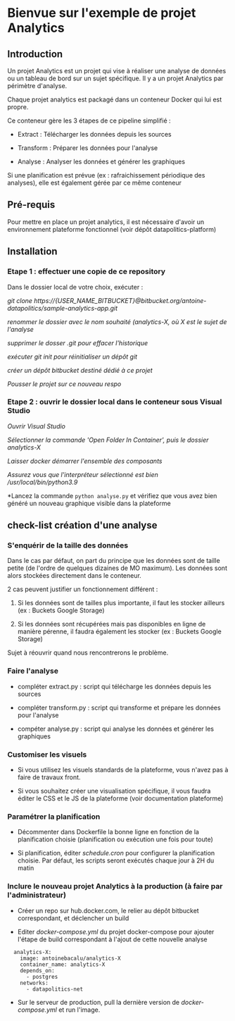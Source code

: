 # Bienvue sur l'exemple de projet Analytics

## Introduction

Un projet Analytics est un projet qui vise à réaliser une analyse de données ou un tableau de bord sur un sujet spécifique. Il y a un projet Analytics par périmètre d'analyse.

Chaque projet analytics est packagé dans un conteneur Docker qui lui est propre.

Ce conteneur gère les 3 étapes de ce pipeline simplifié : 

- Extract : Télécharger les données depuis les sources 

- Transform : Préparer les données pour l'analyse

- Analyse : Analyser les données et générer les graphiques

Si une planification est prévue (ex : rafraichissement périodique des analyses), elle est également gérée par ce même conteneur

## Pré-requis

Pour mettre en place un projet analytics, il est nécessaire d'avoir un environnement plateforme fonctionnel (voir dépôt datapolitics-platform)


## Installation 

### Etape 1 : effectuer une copie de ce repository 

Dans le dossier local de votre choix, exécuter :

*git clone https://{USER_NAME_BITBUCKET}@bitbucket.org/antoine-datapolitics/sample-analytics-app.git*

*renommer le dossier avec le nom souhaité (analytics-X, où X est le sujet de l'analyse*

*supprimer le dosser .git pour effacer l'historique*

*exécuter git init pour réinitialiser un dépôt git*

*créer un dépôt bitbucket destiné dédié à ce projet*

*Pousser le projet sur ce nouveau respo*

### Etape 2 : ouvrir le dossier local dans le conteneur sous Visual Studio

*Ouvrir Visual Studio*

*Sélectionner la commande 'Open Folder In Container', puis le dossier analytics-X*

*Laisser docker démarrer l'ensemble des composants*

*Assurez vous que l'interpréteur sélectionné est bien /usr/local/bin/python3.9*

*Lancez la commande `python analyse.py` et vérifiez que vous avez bien généré un nouveau graphique visible dans la plateforme

## check-list création d'une analyse

### S'enquérir de la taille des données

Dans le cas par défaut, on part du principe que les données sont de taille petite (de l'ordre de quelques dizaines de MO maximum). Les données sont alors stockées directement dans le conteneur.

2 cas peuvent justifier un fonctionnement différent : 

1) Si les données sont de tailles plus importante, il faut les stocker ailleurs (ex : Buckets Google Storage)

2) Si les données sont récupérées mais pas disponibles en ligne de manière pérenne, il faudra également les stocker (ex : Buckets Google Storage)

Sujet à réouvrir quand nous rencontrerons le problème.

### Faire l'analyse

- compléter extract.py : script qui télécharge les données depuis les sources 

- compléter transform.py : script qui transforme et prépare les données pour l'analyse

- compéter analyse.py : script qui analyse les données et générer les graphiques


### Customiser les visuels 

- Si vous utilisez les visuels standards de la plateforme, vous n'avez pas à faire de travaux front.

- Si vous souhaitez créer une visualisation spécifique, il vous faudra éditer le CSS et le JS de la plateforme (voir documentation plateforme)


### Paramétrer la planification

- Décommenter dans Dockerfile la bonne ligne en fonction de la planification choisie (planification ou exécution une fois pour toute)

- Si planification, éditer *schedule.cron* pour configurer la planification choisie. Par défaut, les scripts seront exécutés chaque jour à 2H du matin


### Inclure le nouveau projet Analytics à la production (à faire par l'administrateur)

- Créer un repo sur hub.docker.com, le relier au dépôt bitbucket correspondant, et déclencher un build

- Editer *docker-compose.yml* du projet docker-compose pour ajouter l'étape de build correspondant à l'ajout de cette nouvelle analyse

```
  analytics-X:
    image: antoinebacalu/analytics-X
    container_name: analytics-X
    depends_on:
      - postgres
    networks:
      - datapolitics-net
```

- Sur le serveur de production, pull la dernière version de *docker-compose.yml* et run l'image.

